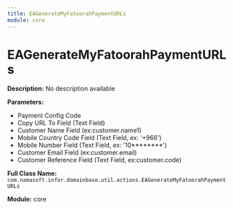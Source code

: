 ```yaml
---
title: EAGenerateMyFatoorahPaymentURLs
module: core
---
```


# EAGenerateMyFatoorahPaymentURLs

**Description:** No description available

**Parameters:**
- Payment Config Code
- Copy URL To Field (Text Field)
- Customer Name Field (ex:customer.name1)
- Mobile Country Code Field (Text Field, ex: '+966')
- Mobile Number Field (Text Field, ex: '10********')
- Customer Email Field (ex:customer.email)
- Customer Reference Field (Text Field, ex:customer.code)

**Full Class Name:** `com.namasoft.infor.domainbase.util.actions.EAGenerateMyFatoorahPaymentURLs`

**Module:** core

